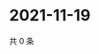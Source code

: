 # 2021-11-19

共 0 条

<!-- BEGIN WEIBO -->
<!-- 最后更新时间 Fri Nov 19 2021 23:00:45 GMT+0800 (China Standard Time) -->

<!-- END WEIBO -->
